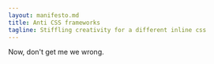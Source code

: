 ```yaml
---
layout: manifesto.md
title: Anti CSS frameworks
tagline: Stiffling creativity for a different inline css
---
```


Now, don't get me we wrong. 